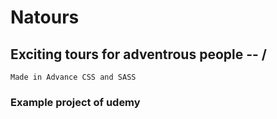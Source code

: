 # Natours  
## Exciting tours for adventrous people -- /
    Made in Advance CSS and SASS

### Example project of udemy 
